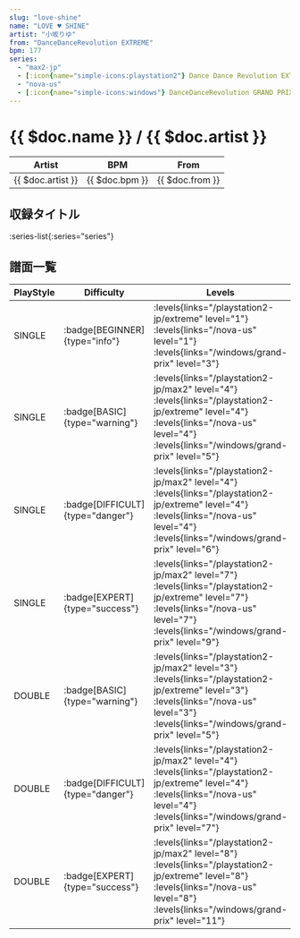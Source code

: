 ```yaml
---
slug: "love-shine"
name: "LOVE ♥ SHINE"
artist: "小坂りゆ"
from: "DanceDanceRevolution EXTREME"
bpm: 177
series:
  - "max2-jp"
  - [:icon{name="simple-icons:playstation2"} Dance Dance Revolution EXTREME :icon{name="flag:jp-4x3"}](/playstation2-jp/extreme)
  - "nova-us"
  - [:icon{name="simple-icons:windows"} DanceDanceRevolution GRAND PRIX (グランプリプレー)](/windows/grand-prix)
---
```


# {{ $doc.name }} / {{ $doc.artist }}

|Artist|BPM|From|
|------|---|----|
|{{ $doc.artist }}|{{ $doc.bpm }}|{{ $doc.from }}|

## 収録タイトル

:series-list{:series="series"}

## 譜面一覧

|PlayStyle|Difficulty|Levels|Notes|Movie|
|---------|----------|------|-----|-----|
|SINGLE| :badge[BEGINNER]{type="info"}| :levels{links="/playstation2-jp/extreme" level="1"} :levels{links="/nova-us" level="1"}  :levels{links="/windows/grand-prix" level="3"}|130/0||
|SINGLE| :badge[BASIC]{type="warning"}| :levels{links="/playstation2-jp/max2" level="4"}  :levels{links="/playstation2-jp/extreme" level="4"} :levels{links="/nova-us" level="4"}  :levels{links="/windows/grand-prix" level="5"}|195/8||
|SINGLE| :badge[DIFFICULT]{type="danger"}| :levels{links="/playstation2-jp/max2" level="4"}  :levels{links="/playstation2-jp/extreme" level="4"} :levels{links="/nova-us" level="4"}  :levels{links="/windows/grand-prix" level="6"}|209/12||
|SINGLE| :badge[EXPERT]{type="success"}| :levels{links="/playstation2-jp/max2" level="7"}  :levels{links="/playstation2-jp/extreme" level="7"} :levels{links="/nova-us" level="7"}  :levels{links="/windows/grand-prix" level="9"}|312/21||
|DOUBLE| :badge[BASIC]{type="warning"}| :levels{links="/playstation2-jp/max2" level="3"}  :levels{links="/playstation2-jp/extreme" level="3"} :levels{links="/nova-us" level="3"}  :levels{links="/windows/grand-prix" level="5"}|161/20||
|DOUBLE| :badge[DIFFICULT]{type="danger"}| :levels{links="/playstation2-jp/max2" level="4"}  :levels{links="/playstation2-jp/extreme" level="4"} :levels{links="/nova-us" level="4"}  :levels{links="/windows/grand-prix" level="7"}|219/4||
|DOUBLE| :badge[EXPERT]{type="success"}| :levels{links="/playstation2-jp/max2" level="8"}  :levels{links="/playstation2-jp/extreme" level="8"} :levels{links="/nova-us" level="8"}  :levels{links="/windows/grand-prix" level="11"}|337/7||
